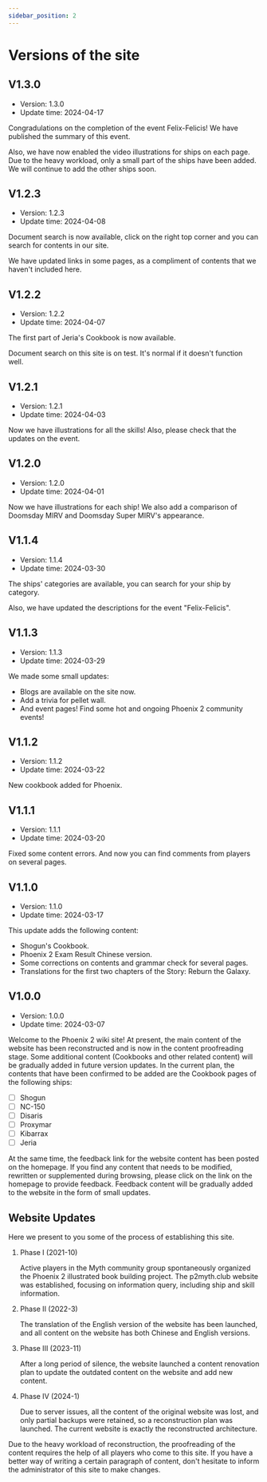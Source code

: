 ```yaml
---
sidebar_position: 2
---
```


# Versions of the site

## V1.3.0

- Version: 1.3.0
- Update time: 2024-04-17

Congradulations on the completion of the event Felix-Felicis! We have published the summary of this event.

Also, we have now enabled the video illustrations for ships on each page. Due to the heavy workload, only a small part of the ships have been added. We will continue to add the other ships soon.

## V1.2.3

- Version: 1.2.3
- Update time: 2024-04-08

Document search is now available, click on the right top corner and you can search for contents in our site.

We have updated links in some pages, as a compliment of contents that we haven't included here.

## V1.2.2

- Version: 1.2.2
- Update time: 2024-04-07

The first part of Jeria's Cookbook is now available.

Document search on this site is on test. It's normal if it doesn't function well.

## V1.2.1

- Version: 1.2.1
- Update time: 2024-04-03

Now we have illustrations for all the skills! Also, please check that the updates on the event.

## V1.2.0

- Version: 1.2.0
- Update time: 2024-04-01

Now we have illustrations for each ship! We also add a comparison of Doomsday MIRV and Doomsday Super MIRV's appearance.

## V1.1.4

- Version: 1.1.4
- Update time: 2024-03-30

The ships' categories are available, you can search for your ship by category.

Also, we have updated the descriptions for the event "Felix-Felicis". 

## V1.1.3

- Version: 1.1.3
- Update time: 2024-03-29

We made some small updates:
- Blogs are available on the site now.
- Add a trivia for pellet wall.
- And event pages! Find some hot and ongoing Phoenix 2 community events!

## V1.1.2

- Version: 1.1.2
- Update time: 2024-03-22

New cookbook added for Phoenix.

## V1.1.1

- Version: 1.1.1
- Update time: 2024-03-20

Fixed some content errors. And now you can find comments from players on several pages.

## V1.1.0

- Version: 1.1.0
- Update time: 2024-03-17

This update adds the following content:
- Shogun's Cookbook.
- Phoenix 2 Exam Result Chinese version.
- Some corrections on contents and grammar check for several pages.
- Translations for the first two chapters of the Story: Reburn the Galaxy.

## V1.0.0

- Version: 1.0.0
- Update time: 2024-03-07

Welcome to the Phoenix 2 wiki site! At present, the main content of the website has been reconstructed and is now in the content proofreading stage. Some additional content (Cookbooks and other related content) will be gradually added in future version updates. In the current plan, the contents that have been confirmed to be added are the Cookbook pages of the following ships:

- [ ] Shogun
- [ ] NC-150
- [ ] Disaris
- [ ] Proxymar
- [ ] Kibarrax
- [ ] Jeria

At the same time, the feedback link for the website content has been posted on the homepage. If you find any content that needs to be modified, rewritten or supplemented during browsing, please click on the link on the homepage to provide feedback. Feedback content will be gradually added to the website in the form of small updates.

## Website Updates

Here we present to you some of the process of establishing this site.

1. Phase I (2021-10)

    Active players in the Myth community group spontaneously organized the Phoenix 2 illustrated book building project. The p2myth.club website was established, focusing on information query, including ship and skill information.

2. Phase II (2022-3)

    The translation of the English version of the website has been launched, and all content on the website has both Chinese and English versions.

3. Phase III (2023-11)

    After a long period of silence, the website launched a content renovation plan to update the outdated content on the website and add new content.

4. Phase IV (2024-1)

    Due to server issues, all the content of the original website was lost, and only partial backups were retained, so a reconstruction plan was launched. The current website is exactly the reconstructed architecture.

Due to the heavy workload of reconstruction, the proofreading of the content requires the help of all players who come to this site. If you have a better way of writing a certain paragraph of content, don't hesitate to inform the administrator of this site to make changes.